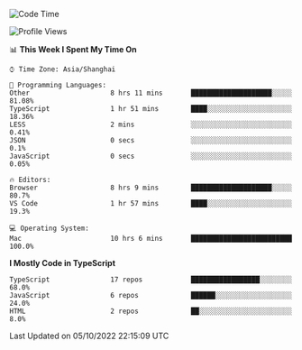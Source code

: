 <!--START_SECTION:waka-->
![Code Time](http://img.shields.io/badge/Code%20Time-2%2C893%20hrs%2040%20mins-blue)

![Profile Views](http://img.shields.io/badge/Profile%20Views-0-blue)

📊 **This Week I Spent My Time On** 

```text
⌚︎ Time Zone: Asia/Shanghai

💬 Programming Languages: 
Other                    8 hrs 11 mins       ████████████████████░░░░░   81.08% 
TypeScript               1 hr 51 mins        ████░░░░░░░░░░░░░░░░░░░░░   18.36% 
LESS                     2 mins              ░░░░░░░░░░░░░░░░░░░░░░░░░   0.41% 
JSON                     0 secs              ░░░░░░░░░░░░░░░░░░░░░░░░░   0.1% 
JavaScript               0 secs              ░░░░░░░░░░░░░░░░░░░░░░░░░   0.05%

🔥 Editors: 
Browser                  8 hrs 9 mins        ████████████████████░░░░░   80.7% 
VS Code                  1 hr 57 mins        ████░░░░░░░░░░░░░░░░░░░░░   19.3%

💻 Operating System: 
Mac                      10 hrs 6 mins       █████████████████████████   100.0%

```

**I Mostly Code in TypeScript** 

```text
TypeScript               17 repos            █████████████████░░░░░░░░   68.0% 
JavaScript               6 repos             ██████░░░░░░░░░░░░░░░░░░░   24.0% 
HTML                     2 repos             ██░░░░░░░░░░░░░░░░░░░░░░░   8.0%

```



 Last Updated on 05/10/2022 22:15:09 UTC
<!--END_SECTION:waka-->

